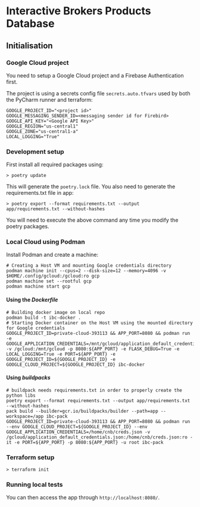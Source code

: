 # Interactive Brokers Products Database
## Initialisation
### Google Cloud project
You need to setup a Google Cloud project and a Firebase Authentication first.

The project is using a secrets config file `secrets.auto.tfvars` used by both
the PyCharm runner and terraform:

```
GOOGLE_PROJECT_ID="<project id>"
GOOGLE_MESSAGING_SENDER_ID=<messaging sender id for Firebird>
GOOGLE_API_KEY="<Google API Key>"
GOOGLE_REGION="us-central1"
GOOGLE_ZONE="us-central1-a"
LOCAL_LOGGING="True"
```

### Development setup
First install all required packages using:

`> poetry update`

This will generate the `poetry.lock` file.
You also need to generate the requirements.txt file in app:

`> poetry export --format requirements.txt --output app/requirements.txt --without-hashes`

You will need to execute the above command any time you modify the poetry packages.

### Local Cloud using Podman
Install Podman and create a machine:

```Shell
# Creating a Host VM and mounting Google credentials directory
podman machine init --cpus=2 --disk-size=12 --memory=4096 -v $HOME/.config/gcloud:/gcloud:ro gcp
podman machine set --rootful gcp
podman machine start gcp
```

#### Using the _Dockerfile_

```Shell
# Building docker image on local repo
podman build -t ibc-docker .
# Starting Docker container on the Host VM using the mounted directory for Google credentials
GOOGLE_PROJECT_ID=private-cloud-393113 && APP_PORT=8080 && podman run -e GOOGLE_APPLICATION_CREDENTIALS=/mnt/gcloud/application_default_credentials.json -v /gcloud:/mnt/gcloud -p 8080:${APP_PORT} -e FLASK_DEBUG=True -e LOCAL_LOGGING=True -e PORT=${APP_PORT} -e GOOGLE_PROJECT_ID=${GOOGLE_PROJECT_ID} -e GOOGLE_CLOUD_PROJECT=${GOOGLE_PROJECT_ID} ibc-docker
```

#### Using _buildpacks_

```Shell
# buildpack needs requirements.txt in order to properly create the python libs
poetry export --format requirements.txt --output app/requirements.txt --without-hashes
pack build --builder=gcr.io/buildpacks/builder --path=app --workspace=/app ibc-pack
GOOGLE_PROJECT_ID=private-cloud-393113 && APP_PORT=8080 && podman run --env GOOGLE_CLOUD_PROJECT=${GOOGLE_PROJECT_ID} --env GOOGLE_APPLICATION_CREDENTIALS=/home/cnb/creds.json -v /gcloud/application_default_credentials.json:/home/cnb/creds.json:ro -it -e PORT=${APP_PORT} -p 8080:${APP_PORT} -u root ibc-pack
```

### Terraform setup

`> terraform init`


### Running local tests
You can then access the app through `http://localhost:8080/`.
